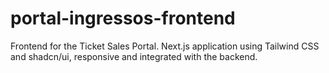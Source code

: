 # portal-ingressos-frontend
Frontend for the Ticket Sales Portal. Next.js application using Tailwind CSS and shadcn/ui, responsive and integrated with the backend.
